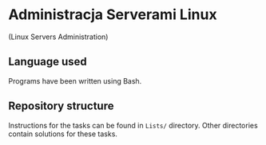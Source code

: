 # Administracja Serverami Linux
(Linux Servers Administration)

## Language used
Programs have been written using Bash.

## Repository structure
Instructions for the tasks can be found in `Lists/` directory.
Other directories contain solutions for these tasks.
